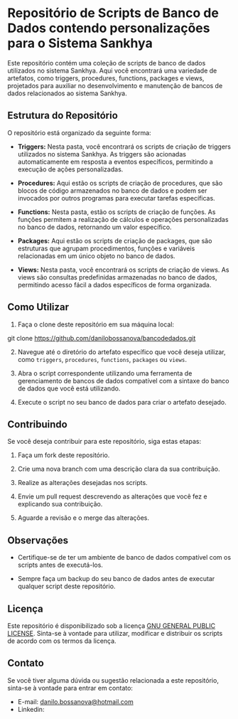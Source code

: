 # Repositório de Scripts de Banco de Dados contendo personalizações para o Sistema Sankhya

Este repositório contém uma coleção de scripts de banco de dados utilizados no sistema Sankhya. Aqui você encontrará uma variedade de artefatos, como triggers, procedures, functions, packages e views, projetados para auxiliar no desenvolvimento e manutenção de bancos de dados relacionados ao sistema Sankhya.

## Estrutura do Repositório

O repositório está organizado da seguinte forma:

- **Triggers:** Nesta pasta, você encontrará os scripts de criação de triggers utilizados no sistema Sankhya. As triggers são acionadas automaticamente em resposta a eventos específicos, permitindo a execução de ações personalizadas.

- **Procedures:** Aqui estão os scripts de criação de procedures, que são blocos de código armazenados no banco de dados e podem ser invocados por outros programas para executar tarefas específicas.

- **Functions:** Nesta pasta, estão os scripts de criação de funções. As funções permitem a realização de cálculos e operações personalizadas no banco de dados, retornando um valor específico.

- **Packages:** Aqui estão os scripts de criação de packages, que são estruturas que agrupam procedimentos, funções e variáveis relacionadas em um único objeto no banco de dados.

- **Views:** Nesta pasta, você encontrará os scripts de criação de views. As views são consultas predefinidas armazenadas no banco de dados, permitindo acesso fácil a dados específicos de forma organizada.

## Como Utilizar

1. Faça o clone deste repositório em sua máquina local:

git clone https://github.com/danilobossanova/bancodedados.git


2. Navegue até o diretório do artefato específico que você deseja utilizar, como `triggers`, `procedures`, `functions`, `packages` ou `views`.

3. Abra o script correspondente utilizando uma ferramenta de gerenciamento de bancos de dados compatível com a sintaxe do banco de dados que você está utilizando.

4. Execute o script no seu banco de dados para criar o artefato desejado.

## Contribuindo

Se você deseja contribuir para este repositório, siga estas etapas:

1. Faça um fork deste repositório.

2. Crie uma nova branch com uma descrição clara da sua contribuição.

3. Realize as alterações desejadas nos scripts.

4. Envie um pull request descrevendo as alterações que você fez e explicando sua contribuição.

5. Aguarde a revisão e o merge das alterações.

## Observações

- Certifique-se de ter um ambiente de banco de dados compatível com os scripts antes de executá-los.

- Sempre faça um backup do seu banco de dados antes de executar qualquer script deste repositório.

## Licença

Este repositório é disponibilizado sob a licença [GNU GENERAL PUBLIC LICENSE](LICENSE). Sinta-se à vontade para utilizar, modificar e distribuir os scripts de acordo com os termos da licença.

## Contato

Se você tiver alguma dúvida ou sugestão relacionada a este repositório, sinta-se à vontade para entrar em contato:

- E-mail: danilo.bossanova@hotmail.com
- Linkedin: 

